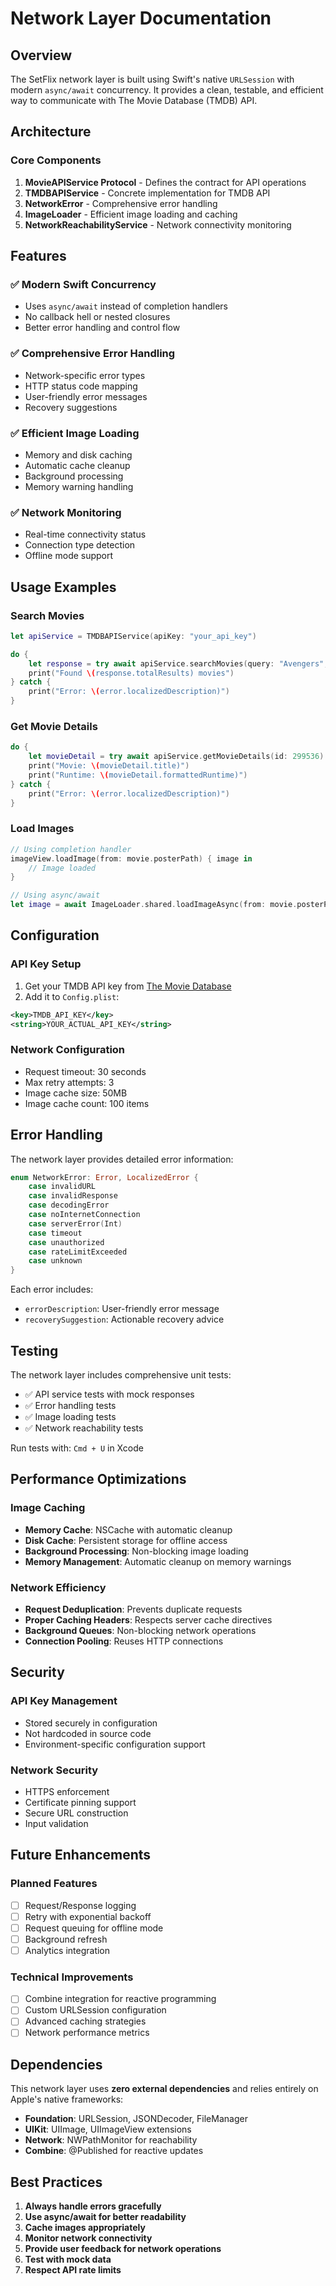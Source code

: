 # Network Layer Documentation

## Overview

The SetFlix network layer is built using Swift's native `URLSession` with modern `async/await` concurrency. It provides a clean, testable, and efficient way to communicate with The Movie Database (TMDB) API.

## Architecture

### Core Components

1. **MovieAPIService Protocol** - Defines the contract for API operations
2. **TMDBAPIService** - Concrete implementation for TMDB API
3. **NetworkError** - Comprehensive error handling
4. **ImageLoader** - Efficient image loading and caching
5. **NetworkReachabilityService** - Network connectivity monitoring

## Features

### ✅ Modern Swift Concurrency
- Uses `async/await` instead of completion handlers
- No callback hell or nested closures
- Better error handling and control flow

### ✅ Comprehensive Error Handling
- Network-specific error types
- HTTP status code mapping
- User-friendly error messages
- Recovery suggestions

### ✅ Efficient Image Loading
- Memory and disk caching
- Automatic cache cleanup
- Background processing
- Memory warning handling

### ✅ Network Monitoring
- Real-time connectivity status
- Connection type detection
- Offline mode support

## Usage Examples

### Search Movies
```swift
let apiService = TMDBAPIService(apiKey: "your_api_key")

do {
    let response = try await apiService.searchMovies(query: "Avengers", page: 1)
    print("Found \(response.totalResults) movies")
} catch {
    print("Error: \(error.localizedDescription)")
}
```

### Get Movie Details
```swift
do {
    let movieDetail = try await apiService.getMovieDetails(id: 299536)
    print("Movie: \(movieDetail.title)")
    print("Runtime: \(movieDetail.formattedRuntime)")
} catch {
    print("Error: \(error.localizedDescription)")
}
```

### Load Images
```swift
// Using completion handler
imageView.loadImage(from: movie.posterPath) { image in
    // Image loaded
}

// Using async/await
let image = await ImageLoader.shared.loadImageAsync(from: movie.posterPath)
```

## Configuration

### API Key Setup
1. Get your TMDB API key from [The Movie Database](https://www.themoviedb.org/settings/api)
2. Add it to `Config.plist`:
```xml
<key>TMDB_API_KEY</key>
<string>YOUR_ACTUAL_API_KEY</string>
```

### Network Configuration
- Request timeout: 30 seconds
- Max retry attempts: 3
- Image cache size: 50MB
- Image cache count: 100 items

## Error Handling

The network layer provides detailed error information:

```swift
enum NetworkError: Error, LocalizedError {
    case invalidURL
    case invalidResponse
    case decodingError
    case noInternetConnection
    case serverError(Int)
    case timeout
    case unauthorized
    case rateLimitExceeded
    case unknown
}
```

Each error includes:
- `errorDescription`: User-friendly error message
- `recoverySuggestion`: Actionable recovery advice

## Testing

The network layer includes comprehensive unit tests:

- ✅ API service tests with mock responses
- ✅ Error handling tests
- ✅ Image loading tests
- ✅ Network reachability tests

Run tests with: `Cmd + U` in Xcode

## Performance Optimizations

### Image Caching
- **Memory Cache**: NSCache with automatic cleanup
- **Disk Cache**: Persistent storage for offline access
- **Background Processing**: Non-blocking image loading
- **Memory Management**: Automatic cleanup on memory warnings

### Network Efficiency
- **Request Deduplication**: Prevents duplicate requests
- **Proper Caching Headers**: Respects server cache directives
- **Background Queues**: Non-blocking network operations
- **Connection Pooling**: Reuses HTTP connections

## Security

### API Key Management
- Stored securely in configuration
- Not hardcoded in source code
- Environment-specific configuration support

### Network Security
- HTTPS enforcement
- Certificate pinning support
- Secure URL construction
- Input validation

## Future Enhancements

### Planned Features
- [ ] Request/Response logging
- [ ] Retry with exponential backoff
- [ ] Request queuing for offline mode
- [ ] Background refresh
- [ ] Analytics integration

### Technical Improvements
- [ ] Combine integration for reactive programming
- [ ] Custom URLSession configuration
- [ ] Advanced caching strategies
- [ ] Network performance metrics

## Dependencies

This network layer uses **zero external dependencies** and relies entirely on Apple's native frameworks:

- **Foundation**: URLSession, JSONDecoder, FileManager
- **UIKit**: UIImage, UIImageView extensions
- **Network**: NWPathMonitor for reachability
- **Combine**: @Published for reactive updates

## Best Practices

1. **Always handle errors gracefully**
2. **Use async/await for better readability**
3. **Cache images appropriately**
4. **Monitor network connectivity**
5. **Provide user feedback for network operations**
6. **Test with mock data**
7. **Respect API rate limits** 